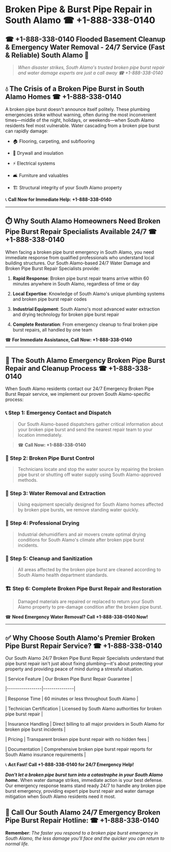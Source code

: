 # Broken Pipe & Burst Pipe Repair in South Alamo ☎ +1-888-338-0140  
## ☎ +1-888-338-0140 Flooded Basement Cleanup & Emergency Water Removal - 24/7 Service (Fast & Reliable) South Alamo 🚨  

> *When disaster strikes, South Alamo's trusted broken pipe burst repair and water damage experts are just a call away ☎ +1-888-338-0140*  

## 💧 The Crisis of a Broken Pipe Burst in South Alamo Homes ☎ +1-888-338-0140  

A broken pipe burst doesn't announce itself politely. These plumbing emergencies strike without warning, often during the most inconvenient times—middle of the night, holidays, or weekends—when South Alamo residents feel most vulnerable. Water cascading from a broken pipe burst can rapidly damage:  

* 🏠 Flooring, carpeting, and subflooring  
* 🧱 Drywall and insulation  
* ⚡ Electrical systems  
* 🛋️ Furniture and valuables  
* 🏗️ Structural integrity of your South Alamo property  

📞 **Call Now for Immediate Help: +1-888-338-0140**  

---  

## ⏱️ Why South Alamo Homeowners Need Broken Pipe Burst Repair Specialists Available 24/7 ☎ +1-888-338-0140  

When facing a broken pipe burst emergency in South Alamo, you need immediate response from qualified professionals who understand local building structures. Our South Alamo-based 24/7 Water Damage and Broken Pipe Burst Repair Specialists provide:  

1. **Rapid Response**: Broken pipe burst repair teams arrive within 60 minutes anywhere in South Alamo, regardless of time or day  
2. **Local Expertise**: Knowledge of South Alamo's unique plumbing systems and broken pipe burst repair codes  
3. **Industrial Equipment**: South Alamo's most advanced water extraction and drying technology for broken pipe burst repair  
4. **Complete Restoration**: From emergency cleanup to final broken pipe burst repairs, all handled by one team  

☎ **For Immediate Assistance, Call Now: +1-888-338-0140**  

---  

## 🔧 The South Alamo Emergency Broken Pipe Burst Repair and Cleanup Process ☎ +1-888-338-0140  

When South Alamo residents contact our 24/7 Emergency Broken Pipe Burst Repair service, we implement our proven South Alamo-specific process:  

### 📞 Step 1: Emergency Contact and Dispatch  
> Our South Alamo-based dispatchers gather critical information about your broken pipe burst and send the nearest repair team to your location immediately.  
> ☎ **Call Now: +1-888-338-0140**  

### 🚿 Step 2: Broken Pipe Burst Control  
> Technicians locate and stop the water source by repairing the broken pipe burst or shutting off water supply using South Alamo-approved methods.  

### 🌊 Step 3: Water Removal and Extraction  
> Using equipment specially designed for South Alamo homes affected by broken pipe bursts, we remove standing water quickly.  

### 💨 Step 4: Professional Drying  
> Industrial dehumidifiers and air movers create optimal drying conditions for South Alamo's climate after broken pipe burst incidents.  

### 🧼 Step 5: Cleanup and Sanitization  
> All areas affected by the broken pipe burst are cleaned according to South Alamo health department standards.  

### 🏗️ Step 6: Complete Broken Pipe Burst Repair and Restoration  
> Damaged materials are repaired or replaced to return your South Alamo property to pre-damage condition after the broken pipe burst.  

☎ **Need Emergency Water Removal? Call +1-888-338-0140 Now!**  

---  

## ✅ Why Choose South Alamo's Premier Broken Pipe Burst Repair Service? ☎ +1-888-338-0140  

Our South Alamo 24/7 Broken Pipe Burst Repair Specialists understand that pipe burst repair isn't just about fixing plumbing—it's about protecting your property and providing peace of mind during a stressful situation.  

| Service Feature | Our Broken Pipe Burst Repair Guarantee |  
|-----------------|---------------|  
| Response Time | 60 minutes or less throughout South Alamo |  
| Technician Certification | Licensed by South Alamo authorities for broken pipe burst repair |  
| Insurance Handling | Direct billing to all major providers in South Alamo for broken pipe burst incidents |  
| Pricing | Transparent broken pipe burst repair with no hidden fees |  
| Documentation | Comprehensive broken pipe burst repair reports for South Alamo insurance requirements |  

📞 **Act Fast! Call +1-888-338-0140 for 24/7 Emergency Help!**  

***Don't let a broken pipe burst turn into a catastrophe in your South Alamo home.*** When water damage strikes, immediate action is your best defense. Our emergency response teams stand ready 24/7 to handle any broken pipe burst emergency, providing expert pipe burst repair and water damage mitigation when South Alamo residents need it most.  

## 📱 Call Our South Alamo 24/7 Emergency Broken Pipe Burst Repair Hotline: ☎ +1-888-338-0140  

**Remember**: *The faster you respond to a broken pipe burst emergency in South Alamo, the less damage you'll face and the quicker you can return to normal life.*